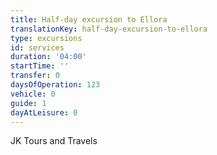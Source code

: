 ```yaml
---
title: Half-day excursion to Ellora
translationKey: half-day-excursion-to-ellora
type: excursions
id: services
duration: '04:00'
startTime: ''
transfer: 0
daysOfOperation: 123
vehicle: 0
guide: 1
dayAtLeisure: 0
---
```

JK Tours and Travels